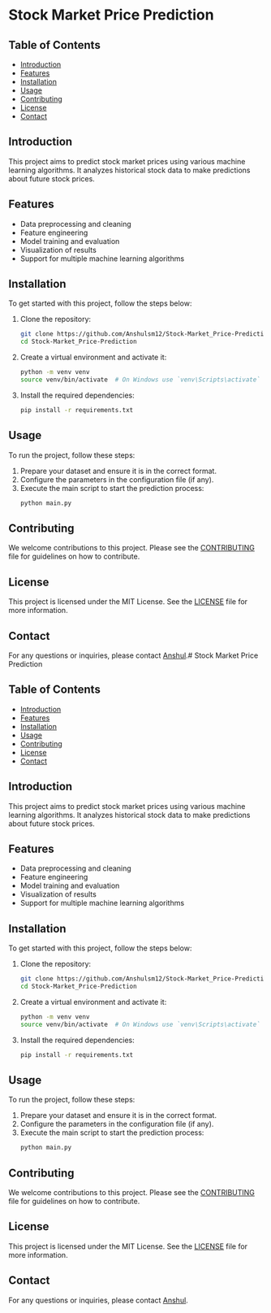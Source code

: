 # Stock Market Price Prediction

## Table of Contents
- [Introduction](#introduction)
- [Features](#features)
- [Installation](#installation)
- [Usage](#usage)
- [Contributing](#contributing)
- [License](#license)
- [Contact](#contact)

## Introduction
This project aims to predict stock market prices using various machine learning algorithms. It analyzes historical stock data to make predictions about future stock prices.

## Features
- Data preprocessing and cleaning
- Feature engineering
- Model training and evaluation
- Visualization of results
- Support for multiple machine learning algorithms

## Installation
To get started with this project, follow the steps below:

1. Clone the repository:
   ```sh
   git clone https://github.com/Anshulsm12/Stock-Market_Price-Prediction.git
   cd Stock-Market_Price-Prediction
   ```

2. Create a virtual environment and activate it:
   ```sh
   python -m venv venv
   source venv/bin/activate  # On Windows use `venv\Scripts\activate`
   ```

3. Install the required dependencies:
   ```sh
   pip install -r requirements.txt
   ```

## Usage
To run the project, follow these steps:

1. Prepare your dataset and ensure it is in the correct format.
2. Configure the parameters in the configuration file (if any).
3. Execute the main script to start the prediction process:
   ```sh
   python main.py
   ```

## Contributing
We welcome contributions to this project. Please see the [CONTRIBUTING](CONTRIBUTING.md) file for guidelines on how to contribute.

## License
This project is licensed under the MIT License. See the [LICENSE](LICENSE) file for more information.

## Contact
For any questions or inquiries, please contact [Anshul](mailto:your-email@example.com).# Stock Market Price Prediction

## Table of Contents
- [Introduction](#introduction)
- [Features](#features)
- [Installation](#installation)
- [Usage](#usage)
- [Contributing](#contributing)
- [License](#license)
- [Contact](#contact)

## Introduction
This project aims to predict stock market prices using various machine learning algorithms. It analyzes historical stock data to make predictions about future stock prices.

## Features
- Data preprocessing and cleaning
- Feature engineering
- Model training and evaluation
- Visualization of results
- Support for multiple machine learning algorithms

## Installation
To get started with this project, follow the steps below:

1. Clone the repository:
   ```sh
   git clone https://github.com/Anshulsm12/Stock-Market_Price-Prediction.git
   cd Stock-Market_Price-Prediction
   ```

2. Create a virtual environment and activate it:
   ```sh
   python -m venv venv
   source venv/bin/activate  # On Windows use `venv\Scripts\activate`
   ```

3. Install the required dependencies:
   ```sh
   pip install -r requirements.txt
   ```

## Usage
To run the project, follow these steps:

1. Prepare your dataset and ensure it is in the correct format.
2. Configure the parameters in the configuration file (if any).
3. Execute the main script to start the prediction process:
   ```sh
   python main.py
   ```

## Contributing
We welcome contributions to this project. Please see the [CONTRIBUTING](CONTRIBUTING.md) file for guidelines on how to contribute.

## License
This project is licensed under the MIT License. See the [LICENSE](LICENSE) file for more information.

## Contact
For any questions or inquiries, please contact [Anshul](mailto:your-email@example.com).